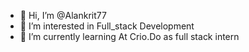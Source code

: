 - 👋 Hi, I’m @Alankrit77
- 👀 I’m interested in Full_stack Development
- 🌱 I’m currently learning At Crio.Do as full stack intern


<!---
Alankrit77/Alankrit77 is a ✨ special ✨ repository because its `README.md` (this file) appears on your GitHub profile.
You can click the Preview link to take a look at your changes.
--->
